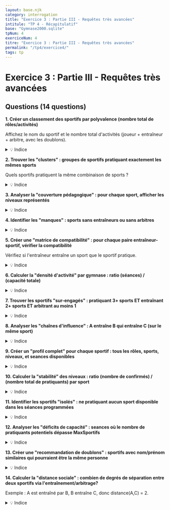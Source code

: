 ```yaml
---
layout: base.njk
category: interrogation
title: "Exercice 3 : Partie III - Requêtes très avancées"
intitule: "TP 4 - Récapitulatif"
base: "Gymnase2000.sqlite"
tpNum: 4
exerciceNum: 4
titre: "Exercice 3 : Partie III - Requêtes très avancées"
permalink: "/tp4/exercice4/"
tags: tp
---
```


# Exercice 3 : Partie III - Requêtes très avancées

## Questions (14 questions)

**1. Créer un classement des sportifs par polyvalence (nombre total de rôles/activités)**

Affichez le nom du sportif et le nombre total d'activités (joueur + entraîneur + arbitre, avec les doublons).

<details>
<summary>💡 Indice</summary>

Comptez les entrées dans `Jouer`, `Entrainer` et `Arbitrer` pour chaque NumLicence, puis sommez.
</details>

**2. Trouver les "clusters" : groupes de sportifs pratiquant exactement les mêmes sports**

Quels sportifs pratiquent la même combinaison de sports ?

<details>
<summary>💡 Indice</summary>

Calculez l'empreinte sportive de chaque sportif, puis cherchez les doublons.
</details>

**3. Analyser la "couverture pédagogique" : pour chaque sport, afficher les niveaux représentés**

<details>
<summary>💡 Indice</summary>

Groupez par sport, puis listez les niveaux distincts présents dans `Jouer`, `Entrainer`, `Arbitrer`.
</details>

**4. Identifier les "manques" : sports sans entraîneurs ou sans arbitres**

<details>
<summary>💡 Indice</summary>

Utilisez `LEFT JOIN` entre `Sport` et `Entrainer`/`Arbitrer`, puis filtrez où les jointures sont NULL.
</details>

**5. Créer une "matrice de compatibilité" : pour chaque paire entraîneur-sportif, vérifier la compatibilité**

Vérifiez si l'entraîneur entraîne un sport que le sportif pratique.

<details>
<summary>💡 Indice</summary>

Joignez tous les 3 sur la relation entraîneur-sport et pratiquant-sport.
</details>

**6. Calculer la "densité d'activité" par gymnase : ratio (séances) / (capacité totale)**

<details>
<summary>💡 Indice</summary>

Calculez SUM(MaxSportifs) et COUNT(séances) par gymnase.
</details>

**7. Trouver les sportifs "sur-engagés" : pratiquant 3+ sports ET entraînant 2+ sports ET arbitrant au moins 1**

<details>
<summary>💡 Indice</summary>

Comptez séparément pour chaque table, puis appliquez les conditions HAVING combinées.
</details>

**8. Analyser les "chaînes d'influence" : A entraîne B qui entraîne C (sur le même sport)**

<details>
<summary>💡 Indice</summary>

Utilisez une auto-jointure sur `Entrainer` pour trouver transitivité via le sport.
</details>

**9. Créer un "profil complet" pour chaque sportif : tous les rôles, sports, niveaux, et seances disponibles**

<details>
<summary>💡 Indice</summary>

Combinez les 3 tables de rôles et les 2 tables de contexte (Sport, Seance).
</details>

**10. Calculer la "stabilité" des niveaux : ratio (nombre de confirmés) / (nombre total de pratiquants) par sport**

<details>
<summary>💡 Indice</summary>

Divisez COUNT où Niveau = "Confirmé" par COUNT(*) total en groupant par sport.
</details>

**11. Identifier les sportifs "isolés" : ne pratiquant aucun sport disponible dans les séances programmées**

<details>
<summary>💡 Indice</summary>

Trouvez les sports en séance, puis les sportifs dont le sport n'est pas dans cette liste.
</details>

**12. Analyser les "déficits de capacité" : seances où le nombre de pratiquants potentiels dépasse MaxSportifs**

<details>
<summary>💡 Indice</summary>

Comptez les pratiquants du sport pour chaque séance et comparez avec MaxSportifs.
</details>

**13. Créer une "recommandation de doublons" : sportifs avec nom/prénom similaires qui pourraient être la même personne**

<details>
<summary>💡 Indice</summary>

Utilisez une auto-jointure sur `Sportif` et comparez les noms (LIKE ou ressemblance).
</details>

**14. Calculer la "distance sociale" : combien de degrés de séparation entre deux sportifs via l'entraînement/arbitrage?**

Exemple : A est entraîné par B, B entraîne C, donc distance(A,C) = 2.

<details>
<summary>💡 Indice</summary>

Utilisez les unions de tables `Entrainer` et `Arbitrer` pour construire le graphe de relations.
</details>
